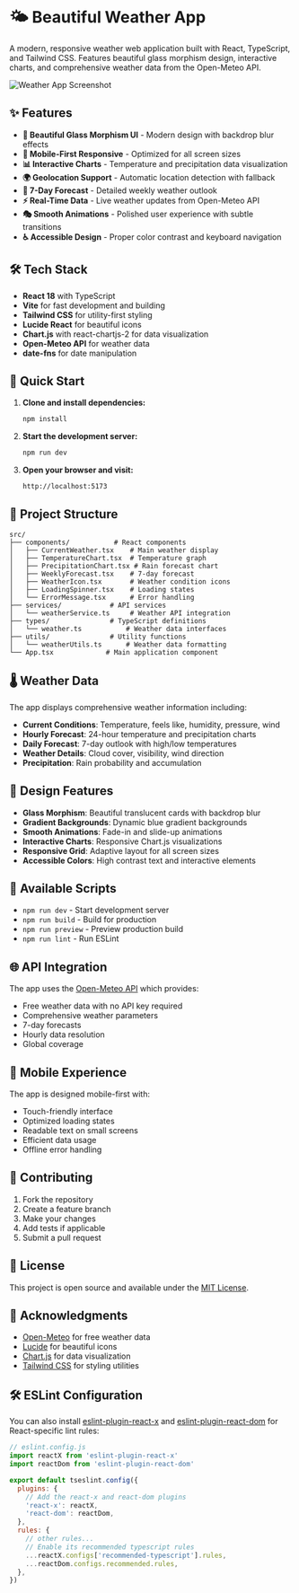 # 🌤️ Beautiful Weather App

A modern, responsive weather web application built with React, TypeScript, and Tailwind CSS. Features beautiful glass morphism design, interactive charts, and comprehensive weather data from the Open-Meteo API.

![Weather App Screenshot](https://via.placeholder.com/800x600/4F46E5/ffffff?text=Weather+App+Screenshot)

## ✨ Features

- **🎨 Beautiful Glass Morphism UI** - Modern design with backdrop blur effects
- **📱 Mobile-First Responsive** - Optimized for all screen sizes
- **📊 Interactive Charts** - Temperature and precipitation data visualization
- **🌍 Geolocation Support** - Automatic location detection with fallback
- **📅 7-Day Forecast** - Detailed weekly weather outlook
- **⚡ Real-Time Data** - Live weather updates from Open-Meteo API
- **🎭 Smooth Animations** - Polished user experience with subtle transitions
- **♿ Accessible Design** - Proper color contrast and keyboard navigation

## 🛠️ Tech Stack

- **React 18** with TypeScript
- **Vite** for fast development and building
- **Tailwind CSS** for utility-first styling
- **Lucide React** for beautiful icons
- **Chart.js** with react-chartjs-2 for data visualization
- **Open-Meteo API** for weather data
- **date-fns** for date manipulation

## 🚀 Quick Start

1. **Clone and install dependencies:**
   ```bash
   npm install
   ```

2. **Start the development server:**
   ```bash
   npm run dev
   ```

3. **Open your browser and visit:**
   ```
   http://localhost:5173
   ```

## 📁 Project Structure

```
src/
├── components/           # React components
│   ├── CurrentWeather.tsx    # Main weather display
│   ├── TemperatureChart.tsx  # Temperature graph
│   ├── PrecipitationChart.tsx # Rain forecast chart
│   ├── WeeklyForecast.tsx    # 7-day forecast
│   ├── WeatherIcon.tsx       # Weather condition icons
│   ├── LoadingSpinner.tsx    # Loading states
│   └── ErrorMessage.tsx      # Error handling
├── services/            # API services
│   └── weatherService.ts     # Weather API integration
├── types/               # TypeScript definitions
│   └── weather.ts           # Weather data interfaces
├── utils/               # Utility functions
│   └── weatherUtils.ts      # Weather data formatting
└── App.tsx             # Main application component
```

## 🌡️ Weather Data

The app displays comprehensive weather information including:

- **Current Conditions**: Temperature, feels like, humidity, pressure, wind
- **Hourly Forecast**: 24-hour temperature and precipitation charts
- **Daily Forecast**: 7-day outlook with high/low temperatures
- **Weather Details**: Cloud cover, visibility, wind direction
- **Precipitation**: Rain probability and accumulation

## 🎨 Design Features

- **Glass Morphism**: Beautiful translucent cards with backdrop blur
- **Gradient Backgrounds**: Dynamic blue gradient backgrounds
- **Smooth Animations**: Fade-in and slide-up animations
- **Interactive Charts**: Responsive Chart.js visualizations
- **Responsive Grid**: Adaptive layout for all screen sizes
- **Accessible Colors**: High contrast text and interactive elements

## 🔧 Available Scripts

- `npm run dev` - Start development server
- `npm run build` - Build for production
- `npm run preview` - Preview production build
- `npm run lint` - Run ESLint

## 🌐 API Integration

The app uses the [Open-Meteo API](https://open-meteo.com/) which provides:
- Free weather data with no API key required
- Comprehensive weather parameters
- 7-day forecasts
- Hourly data resolution
- Global coverage

## 📱 Mobile Experience

The app is designed mobile-first with:
- Touch-friendly interface
- Optimized loading states
- Readable text on small screens
- Efficient data usage
- Offline error handling

## 🤝 Contributing

1. Fork the repository
2. Create a feature branch
3. Make your changes
4. Add tests if applicable
5. Submit a pull request

## 📄 License

This project is open source and available under the [MIT License](LICENSE).

## 🙏 Acknowledgments

- [Open-Meteo](https://open-meteo.com/) for free weather data
- [Lucide](https://lucide.dev/) for beautiful icons
- [Chart.js](https://www.chartjs.org/) for data visualization
- [Tailwind CSS](https://tailwindcss.com/) for styling utilities

## 🛠️ ESLint Configuration

You can also install [eslint-plugin-react-x](https://github.com/Rel1cx/eslint-react/tree/main/packages/plugins/eslint-plugin-react-x) and [eslint-plugin-react-dom](https://github.com/Rel1cx/eslint-react/tree/main/packages/plugins/eslint-plugin-react-dom) for React-specific lint rules:

```js
// eslint.config.js
import reactX from 'eslint-plugin-react-x'
import reactDom from 'eslint-plugin-react-dom'

export default tseslint.config({
  plugins: {
    // Add the react-x and react-dom plugins
    'react-x': reactX,
    'react-dom': reactDom,
  },
  rules: {
    // other rules...
    // Enable its recommended typescript rules
    ...reactX.configs['recommended-typescript'].rules,
    ...reactDom.configs.recommended.rules,
  },
})
```
